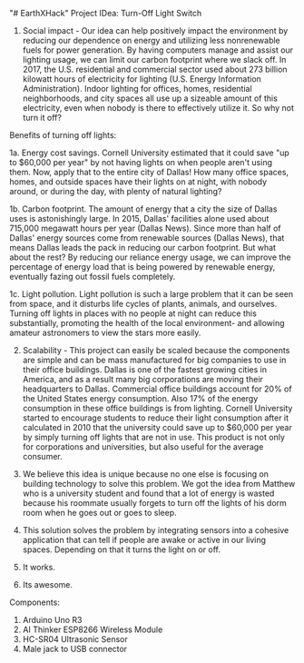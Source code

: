 "# EarthXHack"
Project IDea: Turn-Off Light Switch

1. Social impact - Our idea can help positively impact the environment by reducing our dependence on energy and utilizing less nonrenewable fuels for power generation. By having computers manage and assist our lighting usage, we can limit our carbon footprint where we slack off. In 2017, the U.S. residential and commercial sector used about 273 billion kilowatt hours of electricity for lighting (U.S. Energy Information Administration). Indoor lighting for offices, homes, residential neighborhoods, and city spaces all use up a sizeable amount of this electricity, even when nobody is there to effectively utilize it. So why not turn it off?

Benefits of turning off lights:

1a. Energy cost savings. Cornell University estimated that it could save "up to $60,000 per year" by not having lights on when people aren't using them. Now, apply that to the entire city of Dallas! How many office spaces, homes, and outside spaces have their lights on at night, with nobody around, or during the day, with plenty of natural lighting?

1b. Carbon footprint. The amount of energy that a city the size of Dallas uses is astonishingly large. In 2015, Dallas' facilities alone used about 715,000 megawatt hours per year (Dallas News). Since more than half of Dallas' energy sources come from renewable sources (Dallas News), that means Dallas leads the pack in reducing our carbon footprint. But what about the rest? By reducing our reliance energy usage, we can improve the percentage of energy load that is being powered by renewable energy, eventually fazing out fossil fuels completely.

1c. Light pollution. Light pollution is such a large problem that it can be seen from space, and it disturbs life cycles of plants, animals, and ourselves. Turning off lights in places with no people at night can reduce this substantially, promoting the health of the local environment- and allowing amateur astronomers to view the stars more easily.

2. Scalability - This project can easily be scaled because the components are simple and can be mass manufactured for big companies to use in their office buildings. Dallas is one of the fastest growing cities in America, and as a result many big corporations are moving their headquarters to Dallas. Commercial office buildings account for 20% of the United States energy consumption. Also 17% of the energy consumption in these office buildings is from lighting. Cornell University started to encourage students to reduce their light consumption after it calculated in 2010 that the university could save up to $60,000 per year by simply turning off lights that are not in use. This product is not only for corporations and universities, but also useful for the average consumer.

3. We believe this idea is unique because no one else is focusing on building technology to solve this problem. We got the idea from Matthew who is a university student and found that a lot of energy is wasted because his roommate usually forgets to turn off the lights of his dorm room when he goes out or goes to sleep.

4. This solution solves the problem by integrating sensors into a cohesive application that can tell if people are awake or active in our living spaces. Depending on that it turns the light on or off.

5. It works.

6. Its awesome.

Components:
1. Arduino Uno R3
2. AI Thinker ESP8266 Wireless Module
3. HC-SR04 Ultrasonic Sensor
4. Male jack to USB connector
